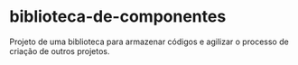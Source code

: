 # biblioteca-de-componentes
Projeto de uma biblioteca para armazenar códigos e agilizar o processo de criação de outros projetos.
